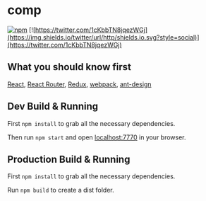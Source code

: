 # comp

[![npm](https://img.shields.io/npm/l/express.svg?style=flat-square)](https://github.com/ZSeaPeng/AutoGenPaperSystem/tree/master/front-end)
[![https://twitter.com/1cKbbTN8jqezWGj](https://img.shields.io/twitter/url/http/shields.io.svg?style=social)](https://twitter.com/1cKbbTN8jqezWGj)

## What you should know first

[React](https://facebook.github.io/react/), [React Router](https://github.com/ReactTraining/react-router), [Redux](http://redux.js.org), [webpack](https://webpack.github.io), [ant-design](https://ant.design/index-cn)

## Dev Build & Running

First `npm install` to grab all the necessary dependencies.

Then run `npm start` and open <localhost:7770> in your browser.

## Production Build & Running  

First `npm install` to grab all the necessary dependencies.

Run `npm build` to create a dist folder.
